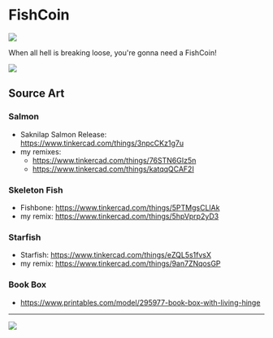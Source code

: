 # FishCoin

![](FishCoin-3.png)

When all hell is breaking loose, you're gonna need a FishCoin!

![](FishCoin-1.png)

## Source Art

### Salmon

- Saknilap Salmon Release: https://www.tinkercad.com/things/3npcCKz1g7u
- my remixes:
  - https://www.tinkercad.com/things/76STN6GIz5n
  - https://www.tinkercad.com/things/katqqQCAF2I

### Skeleton Fish

- Fishbone: https://www.tinkercad.com/things/5PTMgsCLlAk
- my remix: https://www.tinkercad.com/things/5hpVprp2yD3

### Starfish

- Starfish: https://www.tinkercad.com/things/eZQL5s1fvsX
- my remix: https://www.tinkercad.com/things/9an7ZNqosGP

### Book Box

- https://www.printables.com/model/295977-book-box-with-living-hinge

---

![](FishCoin-2.png)
